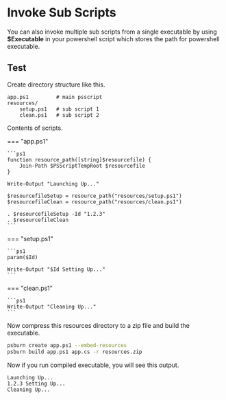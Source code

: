 # Invoke Sub Scripts

You can also invoke multiple sub scripts from a single executable by using **$Executable** in your powershell script which stores the path for powershell executable.

## Test

Create directory structure like this.

```
app.ps1			# main psscript
resources/
	setup.ps1	# sub script 1
	clean.ps1	# sub script 2
```

Contents of scripts.

=== "app.ps1"

	```ps1
	function resource_path([string]$resourcefile) {
	    Join-Path $PSScriptTempRoot $resourcefile
	}

	Write-Output "Launching Up..."

	$resourcefileSetup = resource_path("resources/setup.ps1")
	$resourcefileClean = resource_path("resources/clean.ps1")

	. $resourcefileSetup -Id "1.2.3"
	. $resourcefileClean
	```

=== "setup.ps1"

	```ps1
	param($Id)

	Write-Output "$Id Setting Up..."
	```

=== "clean.ps1"

	```ps1
	Write-Output "Cleaning Up..."
	```

Now compress this resources directory to a zip file and build the executable.

```bash
psburn create app.ps1 --embed-resources
psburn build app.ps1 app.cs -r resources.zip
```

Now if you run compiled executable, you will see this output.

```
Launching Up...
1.2.3 Setting Up...
Cleaning Up...
```